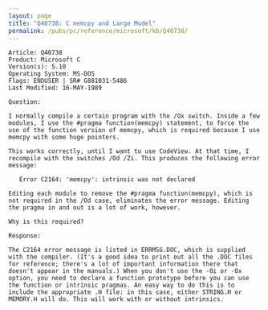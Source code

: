```yaml
---
layout: page
title: "Q40738: C memcpy and Large Model"
permalink: /pubs/pc/reference/microsoft/kb/Q40738/
---
```


	Article: Q40738
	Product: Microsoft C
	Version(s): 5.10
	Operating System: MS-DOS
	Flags: ENDUSER | SR# G881031-5486
	Last Modified: 16-MAY-1989
	
	Question:
	
	I normally compile a certain program with the /Ox switch. Inside a few
	modules, I use the #pragma function(memcpy) statement, to force the
	use of the function version of memcpy, which is required because I use
	memcpy with some huge pointers.
	
	This works correctly, until I want to use CodeView. At that time, I
	recompile with the switches /Od /Zi. This produces the following error
	message:
	
	   Error C2164: 'memcpy': intrinsic was not declared
	
	Editing each module to remove the #pragma function(memcpy), which is
	not required in the /Od case, eliminates the error message. Editing
	the pragma in and out is a lot of work, however.
	
	Why is this required?
	
	Response:
	
	The C2164 error message is listed in ERRMSG.DOC, which is supplied
	with the compiler. (It's a good idea to print out all the .DOC files
	for reference; there's a lot of important information there that
	doesn't appear in the manuals.) When you don't use the -Oi or -Ox
	option, you need to declare a function prototype before you can use
	the function or intrinsic pragmas. An easy way to do this is to
	include the appropriate .H file: in this case, either STRING.H or
	MEMORY.H will do. This will work with or without intrinsics.
